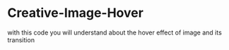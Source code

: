 # Creative-Image-Hover
with this code you will understand about the hover effect of image and its transition
